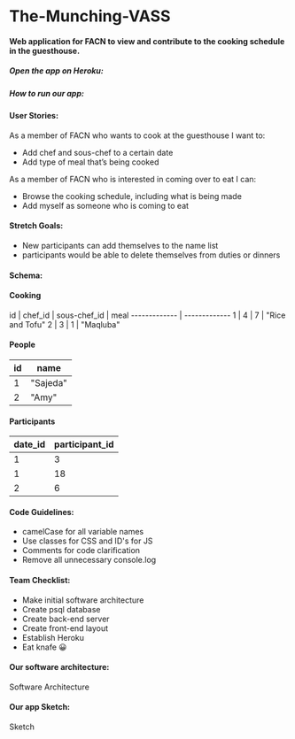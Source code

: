 # The-Munching-VASS

#### Web application for FACN to view and contribute to the cooking schedule in the guesthouse.

##### Open the app on Heroku:

##### How to run our app:

#### User Stories:
As a member of FACN who wants to cook at the guesthouse I want to:
* Add chef and sous-chef to a certain date
* Add type of meal that’s being cooked

As a member of FACN who is interested in coming over to eat I can:
* Browse the cooking schedule, including what is being made
* Add myself as someone who is coming to eat

#### Stretch Goals:
* New participants can add themselves to the name list
* participants would be able to delete themselves from duties or dinners

#### Schema:
#### Cooking

id   | chef_id | sous-chef_id | meal
------------- | -------------
1  | 4 | 7 | "Rice and Tofu"
2  | 3 | 1 | "Maqluba"

#### People

id   | name
---- | ----
1  | "Sajeda"
2  | "Amy"

#### Participants

date_id   | participant_id
---- | ----
1  | 3
1  | 18
2  | 6

#### Code Guidelines:
* camelCase for all variable names
* Use classes for CSS and ID's for JS
* Comments for code clarification
* Remove all unnecessary console.log

#### Team Checklist:
* Make initial software architecture
* Create psql database
* Create back-end server
* Create front-end layout
* Establish Heroku
* Eat knafe :grinning:

#### Our software architecture:
Software Architecture

#### Our app Sketch:
Sketch
